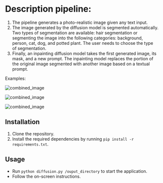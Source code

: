 # Description pipeline: 

1. The pipeline generates a photo-realistic image given any text input. 
2. The image generated by the diffusion model is segmented automatically. Two types of segmentation are available: hair segmentation or segmenting the image into the following categories: background, person, cat, dog, and potted plant. The user needs to choose the type of segmentation.
3. Finally, an inpainting diffusion model takes the first generated image, its mask, and a new prompt. The inpainting model replaces the portion of the original image segmented with another image based on a textual prompt.

Examples: 

![combined_image](https://github.com/stbedoya/storycraft/assets/17913665/ff99609b-a07c-42e0-a1fd-fa72c4d8c27c)

![combined_image](https://github.com/stbedoya/storycraft/assets/17913665/a5f5b22c-316e-44e4-affb-5141bbd71e97)

![combined_image](https://github.com/stbedoya/storycraft/assets/17913665/63db0144-a8e6-4860-8291-babbecfbb752)

## Installation

1. Clone the repository.
2. Install the required dependencies by running `pip install -r requirements.txt`.

## Usage

- Run `python diffusion.py /ouput_directory` to start the application.
- Follow the on-screen instructions.
